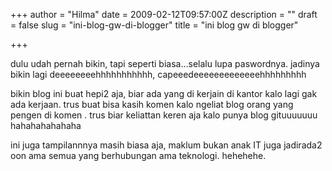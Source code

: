 +++
author = "Hilma"
date = 2009-02-12T09:57:00Z
description = ""
draft = false
slug = "ini-blog-gw-di-blogger"
title = "ini blog gw di blogger"

+++

dulu udah pernah bikin, tapi seperti biasa…selalu lupa paswordnya. jadinya bikin lagi deeeeeeeehhhhhhhhhhh, capeeedeeeeeeeeeeeeehhhhhhhhh

bikin blog ini buat hepi2 aja, biar ada yang di kerjain di kantor kalo lagi gak ada kerjaan. trus buat bisa kasih komen kalo ngeliat blog orang yang pengen di komen . trus biar keliattan keren aja kalo punya blog gituuuuuuu hahahahahahaha

ini juga tampilannnya masih biasa aja, maklum bukan anak IT juga jadirada2 oon ama semua yang berhubungan ama teknologi. hehehehe.


